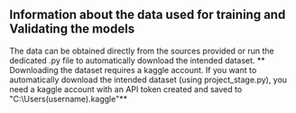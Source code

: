 ## Information about the data used for training and Validating the models

The data can be obtained directly from the sources provided or run the dedicated .py file to automatically download the intended dataset.
\*\* Downloading the dataset requires a kaggle account. If you want to automatically download the intended dataset (using project_stage.py), you need a kaggle account with an API token created and saved to "C:\Users\(username)\.kaggle\"\*\*
